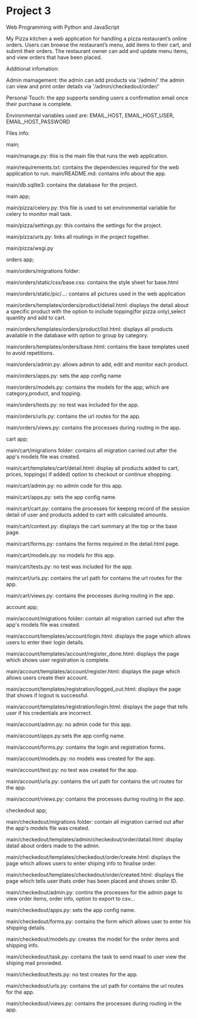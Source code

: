 # Project 3

Web Programming with Python and JavaScript

My Pizza kitchen a web application for handling a pizza restaurant’s online orders. 
Users can browse the restaurant’s menu, add items to their cart, and submit their 
orders. The restaurant owner can add and update menu items, and view orders that have
been placed. 


Additional infomation: 

Admin mamagement: the admin can add products via '/admin/'
the admin can view and print order details via '/admin/checkedout/order/' 

Personal Touch: the app supports sending users a confirmation email once their 
purchase is complete.

Environmental variables used are:
EMAIL_HOST,
EMAIL_HOST_USER,
EMAIL_HOST_PASSWORD


Files info: 

main;

main/manage.py: this is the main file that runs the web application. 

main/requirements.txt: contains the dependencies required for the web application to
run. 
main/README.md: contains info about the app.

main/db.sqlite3: contains the database for the project.

main app;

main/pizza/celery.py: this file is used to set environmental variable for celery to 
monitor mail task.

main/pizza/settings.py: this contains the settings for the project.


main/pizza/urls.py: links all routings in the project together.

main/pizza/wsgi.py

orders app;

main/orders/migrations folder:

main/orders/static/css/base.css: contains the style sheet for base.html

main/orders/static/pic/...: contains all pictures used in the web application

main/orders/templates/orders/product/detail.html: displays the detail about a specific
product with the option to include topping(for pizza only),select quantity and add to 
cart.

main/orders/templates/orders/product/list.html: displays all products available in the
database with option to group by category.

main/orders/templates/orders/base.html: contains the base templates used to avoid
repetitions.

main/orders/admin.py: allows admin to add, edit and monitor each product.

main/orders/apps.py: sets the app config name

main/orders/models.py: contains the models for the app, which are category,product,
and topping.

main/orders/tests.py: no test was included for the app.

main/orders/urls.py: contains the url routes for the app.

main/orders/views.py: contains the processes during routing in the app.

cart app;

main/cart/migrations folder: contains all migration carried out after the app's models
file was created.

main/cart/templates/cart/detail.html: display all products added to cart, prices,
toppings( if added) option to checkout or continue shopping.

main/cart/admin.py: no admin code for this app.

main/cart/apps.py: sets the app config name.

main/cart/cart.py: contains the processes for keeping record of the session detail of
user and products added to cart with calculated amounts.

main/cart/context.py: displays the cart summary at the top or the base page.

main/cart/forms.py: contains the forms required in the detail.html page.

main/cart/models.py: no models for this app.

main/cart/tests.py: no test was included for the app.

main/cart/urls.py: contains the url path for contains the url routes for the app.

main/cart/views.py: contains the processes during routing in the app.

account app;

main/account/migrations folder: contain all migration carried out after the app's models
file was created.

main/account/templates/account/login.html: displays the page which allows users to 
enter their login details.

main/account/templates/account/register_done.html: displays the page which shows user
registration is complete.

main/account/templates/account/register.html: displays the page which allows users create
their account.

main/account/templates/registration/logged_out.html: displays the page that shows if
logout is successful.

main/account/templates/registration/login.html: displays the page that tells user if
his credentials are incorrect.

main/account/admn.py: no admin code for this app.

main/account/apps.py:sets the app config name.

main/account/forms.py: contains the login and registration forms.

main/account/models.py: no models was created for the app.

main/account/test.py: no test was created for the app.

main/account/urls.py: contains the url path for contains the url routes for the app.

main/account/views.py: contains the processes during routing in the app.

checkedout app;

main/checkedout/migrations folder: contain all migration carried out after the app's 
models file was created.

main/checkedout/templates/admin/checkedout/order/datail.html: display datail about
orders made to the admin.

main/checkedout/templates/checkedout/order/create.html: displays the page which
allows users to enter shiping info to finalise order.

main/checkedout/templates/checkedout/order/created.html: displays the page which
tells user thats order has been placed and shows order ID.

main/checkedout/admin.py: contins the processes for the admin page to view order 
items, order info, option to export to csv...

main/checkedout/apps.py: sets the app config name.

main/checkedout/forms.py: contains the form which allows user to enter his shipping
details.

main/checkedout/models.py: creates the model for the order items and shipping info.

main/checkedout/task.py: contains the task to send maail to user view the shiping
mail provieded.

main/checkedout/tests.py: no test creates for the app.

main/checkedout/urls.py:  contains the url path for contains the url routes for the 
app.

main/checkedout/views.py: contains the processes during routing in the app.